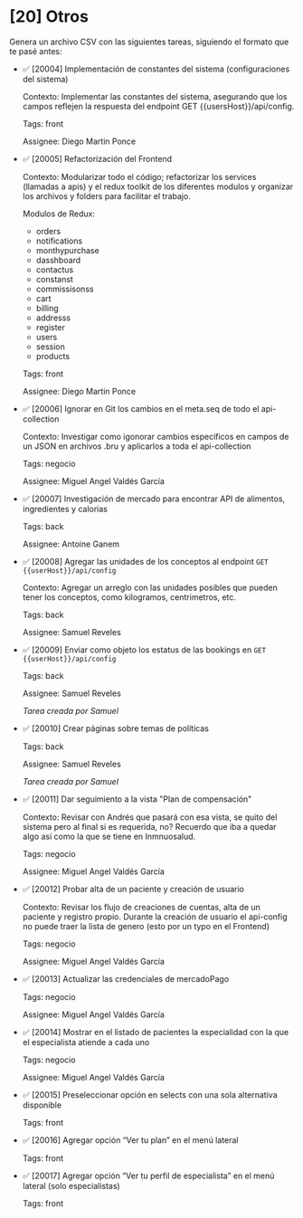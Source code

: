 # [20] Otros

Genera un archivo CSV con las siguientes tareas, siguiendo el formato que te pasé antes:

- ✅ [20004] Implementación de constantes del sistema (configuraciones del sistema)

  Contexto: Implementar las constantes del sistema, asegurando que los campos reflejen la respuesta del endpoint GET {{usersHost}}/api/config.

  Tags: front

  Assignee: Diego Martin Ponce

- ✅ [20005] Refactorización del Frontend

  Contexto: Modularizar todo el código; refactorizar los services (llamadas a apis) y el redux toolkit de los diferentes modulos y organizar los archivos y folders para facilitar el trabajo.

  Modulos de Redux:

  - orders
  - notifications
  - monthypurchase
  - dasshboard
  - contactus
  - constanst
  - commissisonss
  - cart
  - billing
  - addresss
  - register
  - users
  - session
  - products

  Tags: front

  Assignee: Diego Martin Ponce

- ✅ [20006] Ignorar en Git los cambios en el meta.seq de todo el api-collection

  Contexto: Investigar como igonorar cambios especificos en campos de un JSON en archivos .bru y aplicarlos a toda el api-collection

  Tags: negocio

  Assignee: Miguel Angel Valdés García

- ✅ [20007] Investigación de mercado para encontrar API de alimentos, ingredientes y calorias

  Tags: back

  Assignee: Antoine Ganem

- ✅ [20008] Agregar las unidades de los conceptos al endpoint `GET {{userHost}}/api/config`

  Contexto: Agregar un arreglo con las unidades posibles que pueden tener los conceptos, como kilogramos, centrimetros, etc.

  Tags: back

  Assignee: Samuel Reveles

- ✅ [20009] Enviar como objeto los estatus de las bookings en `GET {{userHost}}/api/config`

  Tags: back

  Assignee: Samuel Reveles

  _Tarea creada por Samuel_

- ✅ [20010] Crear páginas sobre temas de políticas

  Tags: back

  Assignee: Samuel Reveles

  _Tarea creada por Samuel_

- ✅ [20011] Dar seguimiento a la vista "Plan de compensación"

  Contexto: Revisar con Andrés que pasará con esa vista, se quito del sistema pero al final si es requerida, no? Recuerdo que iba a quedar algo así como la que se tiene en Inmnuosalud.

  Tags: negocio

  Assignee: Miguel Angel Valdés García

- ✅ [20012] Probar alta de un paciente y creación de usuario

  Contexto: Revisar los flujo de creaciones de cuentas, alta de un paciente y registro propio.
  Durante la creación de usuario el api-config no puede traer la lista de genero (esto por un typo en el Frontend)

  Tags: negocio

  Assignee: Miguel Angel Valdés García

- ✅ [20013] Actualizar las credenciales de mercadoPago

  Tags: negocio

  Assignee: Miguel Angel Valdés García

- ✅ [20014] Mostrar en el listado de pacientes la especialidad con la que el especialista atiende a cada uno

  Tags: negocio

  Assignee: Miguel Angel Valdés García

- ✅ [20015] Preseleccionar opción en selects con una sola alternativa disponible

  Tags: front

- ✅ [20016] Agregar opción “Ver tu plan” en el menú lateral

  Tags: front

- ✅ [20017] Agregar opción “Ver tu perfil de especialista” en el menú lateral (solo especialistas)

  Tags: front
